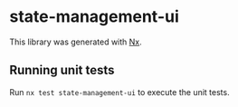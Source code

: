 # state-management-ui

This library was generated with [Nx](https://nx.dev).

## Running unit tests

Run `nx test state-management-ui` to execute the unit tests.
